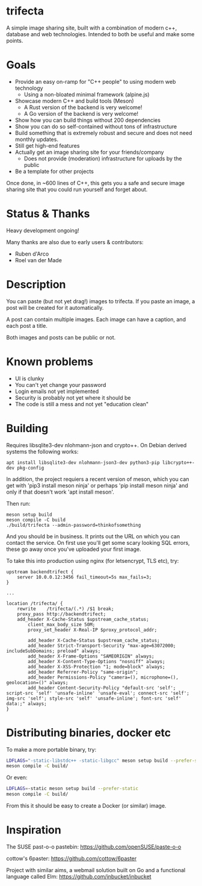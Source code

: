 # trifecta
A simple image sharing site, built with a combination of modern c++, database
and web technologies. Intended to both be useful and make some points.

# Goals

 * Provide an easy on-ramp for "C++ people" to using modern web technology
   * Using a non-bloated minimal framework (alpine.js)
 * Showcase modern C++ and build tools (Meson)
   * A Rust version of the backend is very welcome!
   * A Go version of the backend is very welcome!
 * Show how you can build things without 200 dependencies
 * Show you can do so self-contained without tons of infrastructure
 * Build something that is extremely robust and secure and does not need
   monthly updates.
 * Still get high-end features
 * Actually get an image sharing site for your friends/company
   * Does not provide (moderation) infrastructure for uploads by the public
 * Be a template for other projects

Once done, in ~600 lines of C++, this gets you a safe and secure image sharing site
that you could run yourself and forget about. 

# Status & Thanks
Heavy development ongoing!

Many thanks are also due to early users & contributors:

 * Ruben d'Arco
 * Roel van der Made

# Description
You can paste (but not yet drag!) images to trifecta. If you paste an image, a post will be created for it automatically. 

A post can contain multiple images. Each image can have a caption, and each post a title. 

Both images and posts can be public or not. 

# Known problems

 * UI is clunky
 * You can't yet change your password
 * Login emails not yet implemented
 * Security is probably not yet where it should be
 * The code is still a mess and not yet "education clean"

# Building
Requires libsqlite3-dev nlohmann-json and crypto++. On Debian derived
systems the following works:

```
apt install libsqlite3-dev nlohmann-json3-dev python3-pip libcrypto++-dev pkg-config
```

In addition, the project requiers a recent version of meson, which you can
get with 'pip3 install meson ninja' or perhaps 'pip install
meson ninja' and only if that doesn't work 'apt install meson'.

Then run:

```
meson setup build
meson compile -C build
./build/trifecta --admin-password=thinkofsomething
```

And you should be in business. It prints out the URL on which you can
contact the service. On first use you'll get some scary looking SQL errors,
these go away once you've uploaded your first image.

To take this into production using nginx (for
letsencrypt, TLS etc), try:

```
upstream backendtrifect {
    server 10.0.0.12:3456 fail_timeout=5s max_fails=3;
}

...

location /trifecta/ {
	rewrite    /trifecta/(.*) /$1 break;
	proxy_pass http://backendtrifect;
	add_header X-Cache-Status $upstream_cache_status;
        client_max_body_size 50M; 
        proxy_set_header X-Real-IP $proxy_protocol_addr;

        add_header X-Cache-Status $upstream_cache_status;
        add_header Strict-Transport-Security "max-age=63072000; includeSubDomains; preload" always;
        add_header X-Frame-Options "SAMEORIGIN" always;
        add_header X-Content-Type-Options "nosniff" always;
        add_header X-XSS-Protection "1; mode=block" always;
        add_header Referrer-Policy "same-origin";
        add_header Permissions-Policy "camera=(), microphone=(), geolocation=()" always;
        add_header Content-Security-Policy "default-src 'self'; script-src 'self' 'unsafe-inline' 'unsafe-eval'; connect-src 'self'; img-src 'self'; style-src 'self' 'unsafe-inline'; font-src 'self' data:;" always;
}
```

# Distributing binaries, docker etc
To make a more portable binary, try:

```bash
LDFLAGS="-static-libstdc++ -static-libgcc" meson setup build --prefer-static
meson compile -C build/
```

Or even:
```bash
LDFLAGS=-static meson setup build --prefer-static
meson compile -C build/
```

From this it should be easy to create a Docker (or similar) image.

# Inspiration
The SUSE past-o-o pastebin: https://github.com/openSUSE/paste-o-o

cottow's 6paster: https://github.com/cottow/6paster 

Project with similar aims, a webmail solution built on Go and a functional language called Elm:
https://github.com/inbucket/inbucket
